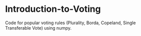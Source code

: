 # Introduction-to-Voting

Code for popular voting rules (Plurality, Borda, Copeland, Single Transferable Vote) using numpy.

